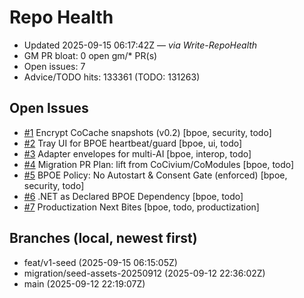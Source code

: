 # Repo Health

- Updated 2025-09-15 06:17:42Z — _via Write-RepoHealth_
- GM PR bloat: 0 open gm/* PR(s)
- Open issues: 7
- Advice/TODO hits: 133361 (TODO: 131263)

## Open Issues
- [#1](https://github.com/rickballard/CoAgent/issues/1) Encrypt CoCache snapshots (v0.2) [bpoe, security, todo]
- [#2](https://github.com/rickballard/CoAgent/issues/2) Tray UI for BPOE heartbeat/guard [bpoe, ui, todo]
- [#3](https://github.com/rickballard/CoAgent/issues/3) Adapter envelopes for multi-AI [bpoe, interop, todo]
- [#4](https://github.com/rickballard/CoAgent/issues/4) Migration PR Plan: lift from CoCivium/CoModules [bpoe, todo]
- [#5](https://github.com/rickballard/CoAgent/issues/5) BPOE Policy: No Autostart & Consent Gate (enforced) [bpoe, security, todo]
- [#6](https://github.com/rickballard/CoAgent/issues/6) .NET as Declared BPOE Dependency [bpoe, todo]
- [#7](https://github.com/rickballard/CoAgent/issues/7) Productization Next Bites [bpoe, todo, productization]

## Branches (local, newest first)
- feat/v1-seed (2025-09-15 06:15:05Z)
- migration/seed-assets-20250912 (2025-09-12 22:36:02Z)
- main (2025-09-12 22:19:07Z)

